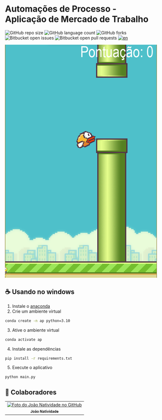 # Automações de Processo - Aplicação de Mercado de Trabalho

![GitHub repo size](https://img.shields.io/github/repo-size/joaosnet/FlappyBirdPython?style=for-the-badge)
![GitHub language count](https://img.shields.io/github/languages/count/joaosnet/FlappyBirdPython?style=for-the-badge)
![GitHub forks](https://img.shields.io/github/forks/joaosnet/FlappyBirdPython?style=for-the-badge)
![Bitbucket open issues](https://img.shields.io/bitbucket/issues/joaosnet/FlappyBirdPython?style=for-the-badge)
![Bitbucket open pull requests](https://img.shields.io/bitbucket/pr-raw/joaosnet/FlappyBirdPython?style=for-the-badge)
[![en](https://img.shields.io/badge/lang-en-red.svg)](https://github.com/joaosnet/FlappyBirdPython/blob/master/README.md)

<img src="https://github.com/joaosnet/FlappyBirdPython/blob/main/screenshots/1.png"/>

## ☕ Usando no windows
1. Instale o [anaconda](https://docs.anaconda.com/free/anaconda/install/windows.html)
2. Crie um ambiente virtual
```bash
conda create -n ap python=3.10
```
3. Ative o ambiente virtual
```bash
conda activate ap
```
4. Instale as dependências
```bash
pip install -r requirements.txt
```
5. Execute o aplicativo
```bash
python main.py
```

## 🤝 Colaboradores

<table>
  <tr>
    <td align="center">
      <a href="https://www.instagram.com/jaonativi/" title="Gerente de Projetos Desenvolvedor Backend">
        <img src="https://avatars.githubusercontent.com/u/87316339?v=4" width="100px;" alt="Foto do João Natividade no GitHub"/><br>
        <sub>
          <b>João Natividade</b>
        </sub>
      </a>
    </td>
  </tr>
</table>